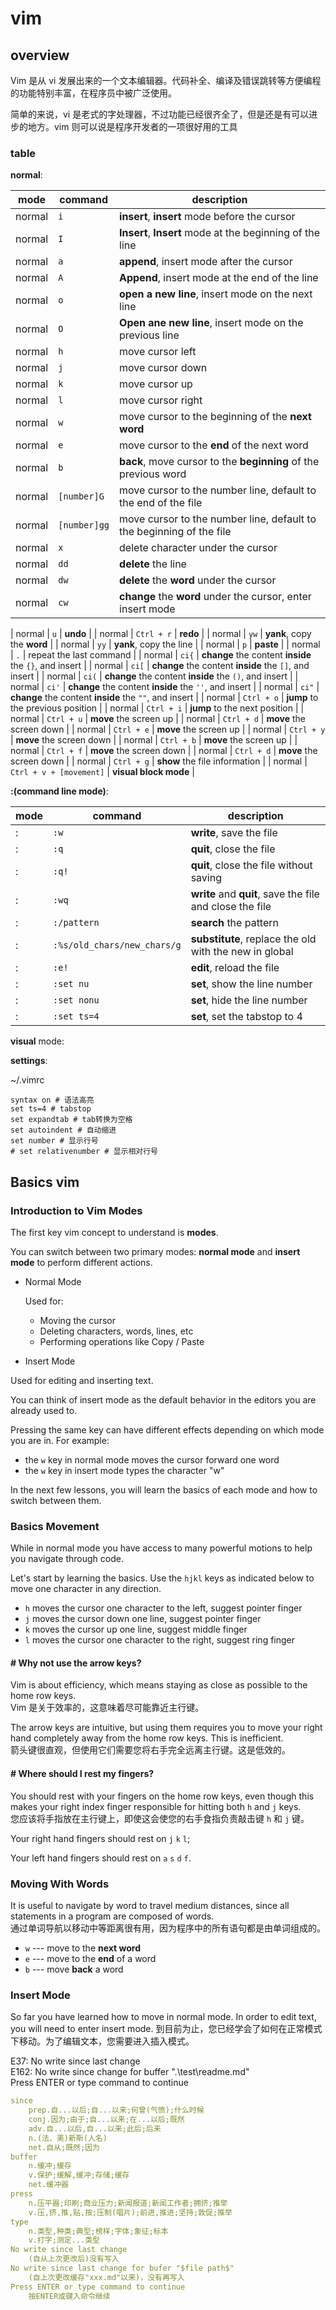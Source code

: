 # vim

## overview

Vim 是从 vi 发展出来的一个文本编辑器。代码补全、编译及错误跳转等方便编程的功能特别丰富，在程序员中被广泛使用。

简单的来说，vi 是老式的字处理器，不过功能已经很齐全了，但是还是有可以进步的地方。vim 则可以说是程序开发者的一项很好用的工具

### table

**normal**:

| mode | command | description |
| --- | --- | --- |
| normal | `i` | **insert**, **insert** mode before the cursor |
| normal | `I` | **Insert**, **Insert** mode at the beginning of the line |
| normal | `a` | **append**, insert mode after the cursor |
| normal | `A` | **Append**, insert mode at the end of the line |
| normal | `o` | **open a new line**, insert mode on the next line |
| normal | `O` | **Open ane new line**, insert mode on the previous line |
| normal | `h` | move cursor left |
| normal | `j` | move cursor down |
| normal | `k` | move cursor up |
| normal | `l` | move cursor right |
| normal | `w` | move cursor to the beginning of the **next word** |
| normal | `e` | move cursor to the **end** of the next word |
| normal | `b` | **back**, move cursor to the **beginning** of the previous word |
| normal | `[number]G` | move cursor to the number line, default to the end of the file |
| normal | `[number]gg` | move cursor to the number line, default to the beginning of the file |
| normal | `x` | delete character under the cursor |
| normal | `dd` | **delete** the line |
| normal | `dw` | **delete** the **word** under the cursor |
| normal | `cw` | **change** the **word** under the cursor, enter insert mode |

| normal | `u` | **undo** |
| normal | `Ctrl + r` | **redo** |
| normal | `yw` | **yank**, copy the **word** |
| normal | `yy` | **yank**, copy the line |
| normal | `p` | **paste** |
| normal | `.` | repeat the last command |
| normal | `ci{` | **change** the content **inside** the `{}`, and insert |
| normal | `ci[` | **change** the content **inside** the `[]`, and insert |
| normal | `ci(` | **change** the content **inside** the `()`, and insert |
| normal | `ci'` | **change** the content **inside** the `''`, and insert |
| normal | `ci"` | **change** the content **inside** the `""`, and insert |
| normal | `Ctrl + o` | **jump** to the previous position |
| normal | `Ctrl + i` | **jump** to the next position |
| normal | `Ctrl + u` | **move** the screen up |
| normal | `Ctrl + d` | **move** the screen down |
| normal | `Ctrl + e` | **move** the screen up |
| normal | `Ctrl + y` | **move** the screen down |
| normal | `Ctrl + b` | **move** the screen up |
| normal | `Ctrl + f` | **move** the screen down |
| normal | `Ctrl + d` | **move** the screen down |
| normal | `Ctrl + g` | **show** the file information |
| normal | `Ctrl + v + [movement]` | **visual block mode** |

**:(command line mode)**:

| mode | command | description |
| --- | --- | --- |
| : | `:w` | **write**, save the file |
| : | `:q` | **quit**, close the file |
| : | `:q!` | **quit**, close the file without saving |
| : | `:wq` | **write** and **quit**, save the file and close the file |
| : | `:/pattern` | **search** the pattern |
| : | `:%s/old_chars/new_chars/g` | **substitute**, replace the old with the new in global |
| : | `:e!` | **edit**, reload the file |
| : | `:set nu` | **set**, show the line number |
| : | `:set nonu` | **set**, hide the line number |
| : | `:set ts=4` | **set**, set the tabstop to 4 |

**visual** mode:

**settings**:

~/.vimrc

```vimrc
syntax on # 语法高亮
set ts=4 # tabstop
set expandtab # tab转换为空格
set autoindent # 自动缩进
set number # 显示行号
# set relativenumber # 显示相对行号
```

## Basics vim

### Introduction to Vim Modes

The first key vim concept to understand is **modes**.

You can switch between two primary modes: **normal mode** and **insert mode** to perform different actions.

- Normal Mode

   Used for:

  - Moving the cursor
  - Deleting characters, words, lines, etc
  - Performing operations like Copy / Paste

- Insert Mode

Used for editing and inserting text.

You can think of insert mode as the default behavior in the editors you are already used to.

Pressing the same key can have different effects depending on which mode you are in. For example:

- the `w` key in normal mode moves the cursor forward one word
- the `w` key in insert mode types the character "w"

In the next few lessons, you will learn the basics of each mode and how to switch between them.

### Basics Movement

While in normal mode you have access to many powerful motions to help you navigate through code.

Let's start by learning the basics. Use the `hjkl` keys as indicated below to move one character in any direction.

- `h` moves the cursor one character to the left, suggest pointer finger
- `j` moves the cursor down one line, suggest pointer finger
- `k` moves the cursor up one line, suggest middle finger
- `l` moves the cursor one character to the right, suggest ring finger

#### # Why not use the arrow keys?

Vim is about efficiency, which means staying as close as possible to the home row keys.  
Vim 是关于效率的，这意味着尽可能靠近主行键。

The arrow keys are intuitive, but using them requires you to move your right hand completely away from the home row keys. This is inefficient.  
箭头键很直观，但使用它们需要您将右手完全远离主行键。这是低效的。

#### # Where should I rest my fingers?

You should rest with your fingers on the home row keys, even though this makes your right index finger responsible for hitting both `h` and `j` keys.  
您应该将手指放在主行键上，即使这会使您的右手食指负责敲击键 `h` 和 `j` 键。

Your right hand fingers should rest on `j` `k` `l`;

Your left  hand fingers should rest on `a` `s` `d` `f`.

### Moving With Words

It is useful to navigate by word to travel medium distances, since all statements in a program are composed of words.  
通过单词导航以移动中等距离很有用，因为程序中的所有语句都是由单词组成的。

- `w` --- move to the **next word**
- `e` --- move to the **end** of a word
- `b` --- move **back** a word

### Insert Mode

So far you have learned how to move in normal mode. In order to edit text, you will need to enter insert mode.
到目前为止，您已经学会了如何在正常模式下移动。为了编辑文本，您需要进入插入模式。

E37: No write since last change<br>
E162: No write since change for buffer ".\test\readme.md"<br>
Press ENTER or type command to continue

```yaml
since
    prep.自...以后;自...以来;何曾(气愤);什么时候
    conj.因为;由于;自...以来;在...以后;既然
    adv.自...以后,自...以来;此后;后来
    n.(法、美)新斯(人名)
    net.自从;既然;因为
buffer
    n.缓冲;缓存
    v.保护;缓解,缓冲;存储;缓存
    net.缓冲器
press
    n.压平器;印刷;商业压力;新闻报道;新闻工作者;拥挤;推举
    v.压,挤,推,贴,按;压制(唱片);前进,推进;坚持;敦促;推举
type
    n.类型,种类;典型;榜样;字体;象征;标本
    v.打字;测定...类型
No write since last change
    (自从上次更改后)没有写入
No write since last change for bufer "$file path$"
    (自上次更改缓存"xxx.md"以来)，没有再写入
Press ENTER or type command to continue
    按ENTER或键入命令继续
```



